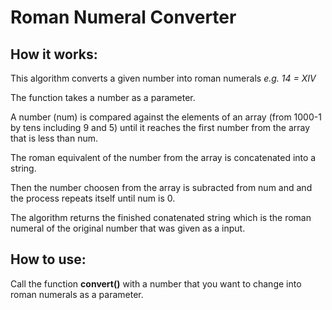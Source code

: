 # Roman Numeral Converter

## How it works:

This algorithm converts a given number into roman numerals _e.g. 14 = XIV_

The function takes a number as a parameter.

A number (num) is compared against the elements of an array (from 1000-1 by tens including 9 and 5) until it reaches the first number from the array that is less than num.

The roman equivalent of the number from the array is concatenated into a string.

Then the number choosen from the array is subracted from num and and the process repeats itself until num is 0.

The algorithm returns the finished conatenated string which is the roman numeral of the original number that was given as a input.

## How to use:
Call the function **convert()** with a number that you want to change into roman numerals as a parameter.
